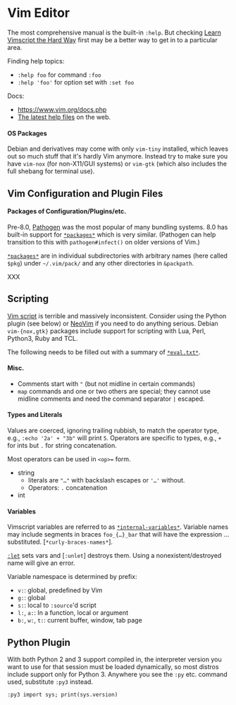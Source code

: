 Vim Editor
==========

The most comprehensive manual is the built-in `:help`. But checking
[Learn Vimscript the Hard Way][hardway] first may be a better way to
get in to a particular area.

Finding help topics:
- `:help foo` for command `:foo`
- `:help 'foo'` for option set with `:set foo`

Docs:
- <https://www.vim.org/docs.php>
- [The latest help files][:help] on the web.

#### OS Packages

Debian and derivatives may come with only `vim-tiny` installed, which
leaves out so much stuff that it's hardly Vim anymore. Instead try to
make sure you have `vim-nox` (for non-X11/GUI systems) or `vim-gtk`
(which also includes the full shebang for terminal use).


Vim Configuration and Plugin Files
----------------------------------

#### Packages of Configuration/Plugins/etc.

Pre-8.0, [Pathogen] was the most popular of many bundling systems. 8.0
has built-in support for [`*packages*`] which is very similar.
(Pathogen can help transition to this with `pathogen#infect()` on
older versions of Vim.)

[`*packages*`] are in individual subdirectories with arbitrary names
(here called `$pkg`) under `~/.vim/pack/` and any other directories in
`&packpath`.

XXX

Scripting
---------

[Vim script] is terrible and massively inconsistent. Consider using
the Python plugin (see below) or [NeoVim] if you need to do anything
serious. Debian `vim-{nox,gtk}` packages include support for scripting
with Lua, Perl, Python3, Ruby and TCL.

The following needs to be filled out with a summary of [`*eval.txt*`].

#### Misc.

- Comments start with `"` (but not midline in certain commands)
- `map` commands and one or two others are special; they cannot use
  midline comments and need the command separator `|` escaped.

#### Types and Literals

Values are coerced, ignoring trailing rubbish, to match the operator
type, e.g., `:echo '2a' + "3b"` will print `5`. Operators are specific
to types, e.g., `+` for ints but `.` for string concatenation.

Most operators can be used in `<op>=` form.

- string
  - literals are `"…"` with backslash escapes or `'…'` without.
  - Operators: `.` concatenation
- int

#### Variables

Vimscript variables are referred to as [`*internal-variables*`].
Variable names may include segments in braces `foo_{…}_bar` that will
have the expression … substituted. [`*curly-braces-names*`].

[`:let`] sets vars and [`:unlet`] destroys them. Using a
nonexistent/destroyed name will give an error.

Variable namespace is determined by prefix:
- `v:`: global, predefined by Vim
- `g:`: global
- `s:`: local to `:source`'d script
- `l:`, `a:`: In a function, local or argument
- `b:`, `w:`, `t:`: current buffer, window, tab page


Python Plugin
-------------

With both Python 2 and 3 support compiled in, the interpreter version
you want to use for that session must be loaded dynamically, so most
distros include support only for Python 3. Anywhere you see the `:py`
etc. command used, substitute `:py3` instead.

    :py3 import sys; print(sys.version)



<!-------------------------------------------------------------------->
[:help]: https://vimhelp.org/
[NeoVim]: https://neovim.io/
[Pathogen]: https://github.com/tpope/vim-pathogen
[Vim script]: https://en.wikipedia.org/wiki/Vim_(text_editor)#Vim_script
[`*eval.txt*`]: https://vimhelp.org/eval.txt.html
[`*internal-variables*`]: https://vimhelp.org/eval.txt.html#internal-variables
[`*packages*`]: https://vimhelp.org/repeat.txt.html#packages
[`:let`]: https://vimhelp.org/eval.txt.html#%3Alet
[hardway]: http://learnvimscriptthehardway.stevelosh.com/
